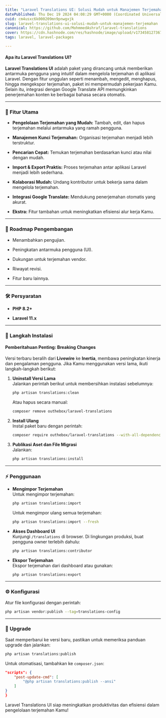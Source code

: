 ```yaml
---
title: "Laravel Translations UI: Solusi Mudah untuk Manajemen Terjemahan"
datePublished: Thu Dec 19 2024 04:08:29 GMT+0000 (Coordinated Universal Time)
cuid: cm4usxc6k000209mn9pnwgxjk
slug: laravel-translations-ui-solusi-mudah-untuk-manajemen-terjemahan
canonical: https://github.com/MohmmedAshraf/laravel-translations
cover: https://cdn.hashnode.com/res/hashnode/image/upload/v1734581273678/6e87c493-8fe4-4b2c-b5c1-d449c7dd6962.png
tags: laravel, laravel-packages

---
```


#### Apa itu Laravel Translations UI?

**Laravel Translations UI** adalah paket yang dirancang untuk memberikan antarmuka pengguna yang intuitif dalam mengelola terjemahan di aplikasi Laravel. Dengan fitur unggulan seperti menambah, mengedit, menghapus, hingga mengekspor terjemahan, paket ini mempermudah pekerjaan Kamu. Selain itu, integrasi dengan Google Translate API memungkinkan penerjemahan konten ke berbagai bahasa secara otomatis.

---

### 🔑 **Fitur Utama**

* **Pengelolaan Terjemahan yang Mudah:** Tambah, edit, dan hapus terjemahan melalui antarmuka yang ramah pengguna.
    
* **Manajemen Kunci Terjemahan:** Organisasi terjemahan menjadi lebih terstruktur.
    
* **Pencarian Cepat:** Temukan terjemahan berdasarkan kunci atau nilai dengan mudah.
    
* **Import & Export Praktis:** Proses terjemahan antar aplikasi Laravel menjadi lebih sederhana.
    
* **Kolaborasi Mudah:** Undang kontributor untuk bekerja sama dalam mengelola terjemahan.
    
* **Integrasi Google Translate:** Mendukung penerjemahan otomatis yang akurat.
    
* **Ekstra:** Fitur tambahan untuk meningkatkan efisiensi alur kerja Kamu.
    

---

### 🎯 **Roadmap Pengembangan**

* Menambahkan pengujian.
    
* Peningkatan antarmuka pengguna (UI).
    
* Dukungan untuk terjemahan vendor.
    
* Riwayat revisi.
    
* Fitur baru lainnya.
    

---

### 🛠️ **Persyaratan**

* **PHP 8.2+**
    
* **Laravel 11.x**
    

---

### 🚀 **Langkah Instalasi**

#### **Pemberitahuan Penting: Breaking Changes**

Versi terbaru beralih dari **Livewire** ke **Inertia**, membawa peningkatan kinerja dan pengalaman pengguna. Jika Kamu menggunakan versi lama, ikuti langkah-langkah berikut:

1. **Uninstall Versi Lama**  
    Jalankan perintah berikut untuk membersihkan instalasi sebelumnya:
    
    ```bash
    php artisan translations:clean
    ```
    
    Atau hapus secara manual:
    
    ```bash
    composer remove outhebox/laravel-translations
    ```
    
2. **Install Ulang**  
    Instal paket baru dengan perintah:
    
    ```bash
    composer require outhebox/laravel-translations --with-all-dependencies
    ```
    
3. **Publikasi Aset dan File Migrasi**  
    Jalankan:
    
    ```bash
    php artisan translations:install
    ```
    

---

### ⚡ **Penggunaan**

* **Mengimpor Terjemahan**  
    Untuk mengimpor terjemahan:
    
    ```bash
    php artisan translations:import
    ```
    
    Untuk mengimpor ulang semua terjemahan:
    
    ```bash
    php artisan translations:import --fresh
    ```
    
* **Akses Dashboard UI**  
    Kunjungi `/translations` di browser. Di lingkungan produksi, buat pengguna owner terlebih dahulu:
    
    ```bash
    php artisan translations:contributor
    ```
    
* **Ekspor Terjemahan**  
    Ekspor terjemahan dari dashboard atau gunakan:
    
    ```bash
    php artisan translations:export
    ```
    

---

### ⚙️ **Konfigurasi**

Atur file konfigurasi dengan perintah:

```bash
php artisan vendor:publish --tag=translations-config
```

---

### 🔄 **Upgrade**

Saat memperbarui ke versi baru, pastikan untuk memeriksa panduan upgrade dan jalankan:

```bash
php artisan translations:publish
```

Untuk otomatisasi, tambahkan ke `composer.json`:

```json
"scripts": {
    "post-update-cmd": [
        "@php artisan translations:publish --ansi"
    ]
}
}
```

Laravel Translations UI siap meningkatkan produktivitas dan efisiensi dalam pengelolaan terjemahan Kamu!